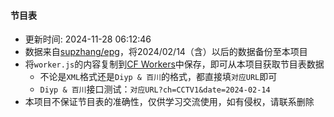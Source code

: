 #### 节目表
* 更新时间: 2024-11-28 06:12:46
* 数据来自[supzhang/epg](https://github.com/supzhang/epg)，将2024/02/14（含）以后的数据备份至本项目
* 将`worker.js`的内容复制到[CF Workers](https://workers.cloudflare.com/)中保存，即可从本项目获取节目表数据
  - 不论是`XML`格式还是`Diyp & 百川`的格式，都直接填`对应URL`即可
  - `Diyp & 百川`接口测试：`对应URL?ch=CCTV1&date=2024-02-14`
* 本项目不保证节目表的准确性，仅供学习交流使用，如有侵权，请联系删除
